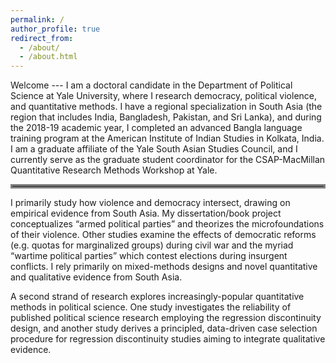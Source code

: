 ```yaml
---
permalink: /
author_profile: true
redirect_from: 
  - /about/
  - /about.html
---
```


Welcome --- I am a doctoral candidate in the Department of Political Science at Yale University, where I research democracy, political violence, and quantitative methods. I have a regional specialization in South Asia (the region that includes India, Bangladesh, Pakistan, and Sri Lanka), and during the 2018-19 academic year, I completed an advanced Bangla language training program at the American Institute of Indian Studies in Kolkata, India. I am a graduate affiliate of the Yale South Asian Studies Council, and I currently serve as the graduate student coordinator for the CSAP-MacMillan Quantitative Research Methods Workshop at Yale.

<hr style="border:3px solid gray"> </hr>

I primarily study how violence and democracy intersect, drawing on empirical evidence from South Asia. My dissertation/book project conceptualizes “armed political parties” and theorizes the microfoundations of their violence. Other studies examine the effects of democratic reforms (e.g. quotas for marginalized groups) during civil war and the myriad “wartime political parties” which contest elections during insurgent conflicts. I rely primarily on mixed-methods designs and novel quantitative and qualitative evidence from South Asia.

A second strand of research explores increasingly-popular quantitative methods in political science. One study investigates the reliability of published political science research employing the regression discontinuity design, and another study derives a principled, data-driven case selection procedure for regression discontinuity studies aiming to integrate qualitative evidence.
